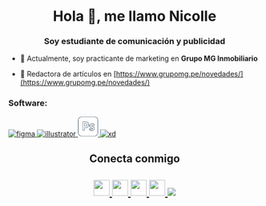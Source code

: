 <h1 align="center">Hola 👋, me llamo Nicolle</h1>
<h3 align="center">Soy estudiante de comunicación y publicidad</h3>

- 💼 Actualmente, soy practicante de marketing en **Grupo MG Inmobiliario**

- 📝 Redactora de artículos en [https://www.grupomg.pe/novedades/](https://www.grupomg.pe/novedades/)


<h3 align="left">Software:</h3>
<p align="left"> <a href="https://www.figma.com/" target="_blank" rel="noreferrer"> <img src="https://www.vectorlogo.zone/logos/figma/figma-icon.svg" alt="figma" width="40" height="40"/> </a> <a href="https://www.adobe.com/in/products/illustrator.html" target="_blank" rel="noreferrer"> <img src="https://www.vectorlogo.zone/logos/adobe_illustrator/adobe_illustrator-icon.svg" alt="illustrator" width="40" height="40"/> </a> <a href="https://www.photoshop.com/en" target="_blank" rel="noreferrer"> <img src="https://raw.githubusercontent.com/devicons/devicon/master/icons/photoshop/photoshop-line.svg" alt="photoshop" width="40" height="40"/> </a> <a href="https://www.adobe.com/products/xd.html" target="_blank" rel="noreferrer"> <img src="https://cdn.worldvectorlogo.com/logos/adobe-xd.svg" alt="xd" width="40" height="40"/> </a> </p>

</dl>
      <h2 align="center">Conecta conmigo</h2>
      <h2 align="center">
         <a href="nicollebazanm@gmail.com">
         <img src="https://github.com/gauravghongde/social-icons/blob/master/PNG/Black/Gmail_black.png" width="32" height="32"/>
         </a> 
         <a href="https://linkedin.com/in/nicollebazan">
         <img src="https://github.com/gauravghongde/social-icons/blob/master/PNG/Black/LinkedIN_black.png" width="32" height="32"/>
         </a>
         <a href="https://www.behance.net/nicollebazan">
         <img src="https://github.com/gauravghongde/social-icons/blob/master/PNG/Black/Behance_black.png" width="32" height="32"/>
         </a>
         <a href="https://t.me/nicollebazan">
         <img src="https://github.com/gauravghongde/social-icons/blob/master/PNG/Black/Telegram_black.png" width="32" height="32"/>
         </a>
         <a href="https://github.com/nicollebazan">
         <img src="https://cdn.jsdelivr.net/npm/simple-icons@v3/icons/github.svg" "width="32" height="32"/>
         </a>
      </h2>
